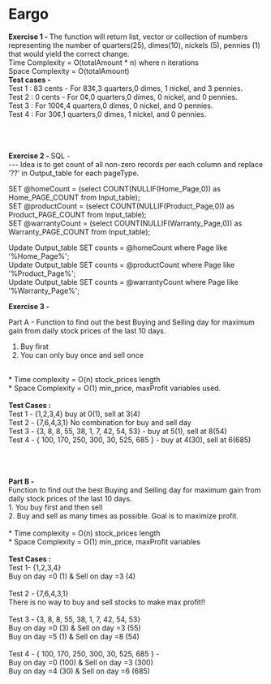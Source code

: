 # Eargo

<b> Exercise 1 - </b>
The function will return list, vector or collection of numbers representing the number of quarters(25), dimes(10), nickels (5), pennies (1) that would yield the correct change.
 <br>
 Time Complexity = O(totalAmount * n) where n iterations
<br>
  Space Complexity = O(totalAmount)
   <br>
    <b> Test cases - </b>
    <br>
      Test 1 : 83 cents - For 83¢,3 quarters,0 dimes, 1 nickel, and 3 pennies.
    <br>
		  Test 2 : </b> 0 cents - For 0¢,0 quarters,0 dimes, 0 nickel, and 0 pennies.
    <br>
		 Test 3 : </b> For 100¢,4 quarters,0 dimes, 0 nickel, and 0 pennies.
    <br>
		 Test 4 : </b> For 30¢,1 quarters,0 dimes, 1 nickel, and 0 pennies.
    <br>
  <br>
  <br>
  <br>
     
<b> Exercise 2 - </b>
SQL -
<br>
 --- Idea is to get count of all non-zero records per each column and replace ‘??’ in Output_table for each pageType.
<br>

SET @homeCount = (select COUNT(NULLIF(Home_Page,0)) as Home_PAGE_COUNT from Input_table);
<br>
SET @productCount = (select COUNT(NULLIF(Product_Page,0)) as Product_PAGE_COUNT from Input_table);
<br>
SET @warrantyCount = (select COUNT(NULLIF(Warranty_Page,0)) as Warranty_PAGE_COUNT from Input_table);
<br>

Update Output_table SET counts = @homeCount where Page like '%Home_Page%';
<br>
Update Output_table SET counts = @productCount where Page like '%Product_Page%';
<br>
Update Output_table SET counts = @warrantyCount where Page like '%Warranty_Page%';
<br>


<b> Exercise 3 - </b>

Part A - 
Function to find out the best Buying and Selling day for maximum gain from daily stock prices of the last 10 days.
  1. Buy first
  2. You can only buy once and sell once
 <br>
 *  Time complexity = O(n) stock_prices length
 <br>
 *  Space Complexity = O(1) min_price, maxProfit variables used.
 <br>
 <br>
 <b> Test Cases : </b>
 <br>
  Test 1 - {1,2,3,4} buy at 0(1), sell at 3(4)
  <br>
  Test 2 - {7,6,4,3,1} No combination for buy and sell day
	<br>
  Test 3 - {3, 8, 8, 55, 38, 1, 7, 42, 54, 53} - buy at 5(1), sell at 8(54)
  <br>
  Test 4 - { 100, 170, 250, 300, 30, 525, 685 } - buy at 4(30), sell at 6(685)
	<br>
  <br>
  <br>
  <br>
  
 <b> Part B - </b> 
 <br>
 Function to find out the best Buying and Selling day for maximum gain from daily stock prices of the last 10 days. <br>
	  1. You buy first and then sell 
    <br>
    2. Buy and sell as many times as possible. Goal is to maximize profit.
	 <br>
   <br>
    * 	Time complexity = O(n) stock_prices length
   <br>
	  *  Space Complexity = O(1) min_price, maxProfit variables 
   <br>
   <br>
   <b> Test Cases : </b> <br>
    Test 1- {1,2,3,4} 
    <br>
		Buy on day =0 (1) & Sell on day =3 (4)
    <br>
    <br>
		Test 2 - {7,6,4,3,1} 
    <br>
		There is no way to buy and sell stocks to make max profit!!
    <br>
    <br>
		Test 3 - {3, 8, 8, 55, 38, 1, 7, 42, 54, 53} 
    <br>
		Buy on day =0 (3) & Sell on day =3 (55) 
    <br>
		Buy on day =5 (1) & Sell on day =8 (54)
    <br>
    <br>
		Test 4 - { 100, 170, 250, 300, 30, 525, 685 } - 
    <br>
		Buy on day =0 (100) & Sell on day =3 (300) 
    <br>
		Buy on day =4 (30) & Sell on day =6 (685)
		 
   
   
	 
     
     
		 
